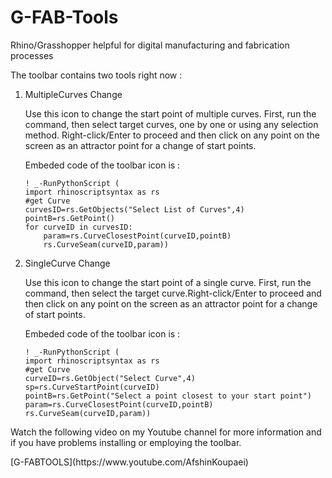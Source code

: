 # G-FAB-Tools
Rhino/Grasshopper helpful for digital manufacturing and fabrication processes

The toolbar contains two tools right now : 
<ol>
  <li>MultipleCurves Change</li>
  <p> Use this icon to change the start point of multiple curves. First, run the command, then select target curves, one by one or using any selection method. Right-click/Enter to proceed and then click on any point on the screen as an attractor point for a change of start points.</p>
  <p>Embeded code of the toolbar icon is : </p>
  <p></p><code>! _-RunPythonScript (
import rhinoscriptsyntax as rs
#get Curve
curvesID=rs.GetObjects("Select List of Curves",4)
pointB=rs.GetPoint()
for curveID in curvesID: 
    param=rs.CurveClosestPoint(curveID,pointB)
    rs.CurveSeam(curveID,param))</code></p>
  
  <li>SingleCurve Change</li>
    <p> Use this icon to change the start point of a single curve. First, run the command, then select the target curve.Right-click/Enter to proceed and then click on any point on the screen as an attractor point for a change of start points.</p>
  <p>Embeded code of the toolbar icon is : </p>
  <p></p><code>! _-RunPythonScript (
import rhinoscriptsyntax as rs
#get Curve
curveID=rs.GetObject("Select Curve",4)
sp=rs.CurveStartPoint(curveID)
pointB=rs.GetPoint("Select a point closest to your start point")
param=rs.CurveClosestPoint(curveID,pointB)
rs.CurveSeam(curveID,param))</code></p>
</ol>
<p> Watch the following video on my Youtube channel for more information and if you have problems installing or employing the toolbar.</p>
[G-FABTOOLS](https://www.youtube.com/AfshinKoupaei)
